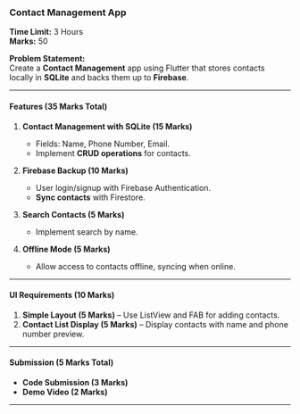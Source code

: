 ### **Contact Management App**  
**Time Limit:** 3 Hours  
**Marks:** 50  

**Problem Statement:**  
Create a **Contact Management** app using Flutter that stores contacts locally in **SQLite** and backs them up to **Firebase**.  

---

#### **Features (35 Marks Total)**  

1. **Contact Management with SQLite (15 Marks)**  
   - Fields: Name, Phone Number, Email.  
   - Implement **CRUD operations** for contacts.  

2. **Firebase Backup (10 Marks)**  
   - User login/signup with Firebase Authentication.  
   - **Sync contacts** with Firestore.  

3. **Search Contacts (5 Marks)**  
   - Implement search by name.  

4. **Offline Mode (5 Marks)**  
   - Allow access to contacts offline, syncing when online.  

---

#### **UI Requirements (10 Marks)**  
1. **Simple Layout (5 Marks)** – Use ListView and FAB for adding contacts.  
2. **Contact List Display (5 Marks)** – Display contacts with name and phone number preview.  

---

#### **Submission (5 Marks Total)**  
- **Code Submission (3 Marks)**  
- **Demo Video (2 Marks)**

---

